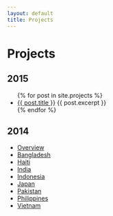 ```yaml
---
layout: default
title: Projects 
---
```


Projects
========

2015
----

<ul>
  {% for post in site.projects %}
    <li>
      <a href="{{site.baseurl}}{{ post.url }}">{{ post.title }}</a>
      {{ post.excerpt }}
    </li>
  {% endfor %}
</ul>

2014
----

<ul>
<li><a href='{{site.baseurl}}/pdfs/CFR_OVERVIEWpdf.pdf'>Overview</a>
<li><a href='{{site.baseurl}}/pdfs/CFR_BANGLADESH.pdf'>Bangladesh</a>
<li><a href='{{site.baseurl}}/pdfs/CFR_HAITI.pdf'>Haiti</a>
<li><a href='{{site.baseurl}}/pdfs/CFR_INDIA.pdf'>India</a>
<li><a href='{{site.baseurl}}/pdfs/CFR_INDONESIA.pdf'>Indonesia</a>
<li><a href='{{site.baseurl}}/pdfs/CFR_JAPAN.pdf'>Japan</a>
<li><a href='{{site.baseurl}}/pdfs/CFR_PAKISTAN.pdf'>Pakistan</a>
<li><a href='{{site.baseurl}}/pdfs/CFR_PHILIPPINES.pdf'>Philippines</a>
<li><a href='{{site.baseurl}}/pdfs/CFR_VIETNAM.pdf'>Vietnam</a>
</ul>

